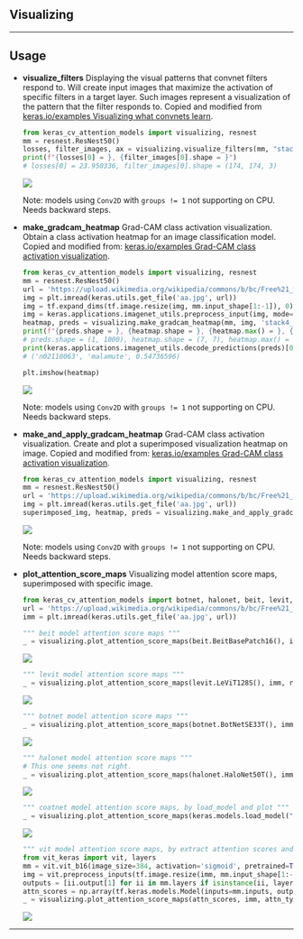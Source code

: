 ## Visualizing
***

## Usage
- **visualize_filters** Displaying the visual patterns that convnet filters respond to. Will create input images that maximize the activation of specific filters in a target layer. Such images represent a visualization of the pattern that the filter responds to. Copied and modified from [keras.io/examples Visualizing what convnets learn](https://keras.io/examples/vision/visualizing_what_convnets_learn/).
  ```py
  from keras_cv_attention_models import visualizing, resnest
  mm = resnest.ResNest50()
  losses, filter_images, ax = visualizing.visualize_filters(mm, "stack3_block6_out", range(10))
  print(f"{losses[0] = }, {filter_images[0].shape = }")
  # losses[0] = 23.950336, filter_images[0].shape = (174, 174, 3)
  ```
  ![](https://user-images.githubusercontent.com/5744524/147209311-02dbb24c-6971-439f-9413-4724a34a4fc7.png)

  Note: models using `Conv2D` with `groups != 1` not supporting on CPU. Needs backward steps.
- **make_gradcam_heatmap** Grad-CAM class activation visualization. Obtain a class activation heatmap for an image classification model. Copied and modified from: [keras.io/examples Grad-CAM class activation visualization](https://keras.io/examples/vision/grad_cam/).
  ```py
  from keras_cv_attention_models import visualizing, resnest
  mm = resnest.ResNest50()
  url = 'https://upload.wikimedia.org/wikipedia/commons/b/bc/Free%21_%283987584939%29.jpg'
  img = plt.imread(keras.utils.get_file('aa.jpg', url))
  img = tf.expand_dims(tf.image.resize(img, mm.input_shape[1:-1]), 0)
  img = keras.applications.imagenet_utils.preprocess_input(img, mode='torch')
  heatmap, preds = visualizing.make_gradcam_heatmap(mm, img, 'stack4_block3_out')
  print(f"{preds.shape = }, {heatmap.shape = }, {heatmap.max() = }, {heatmap.min() = }")
  # preds.shape = (1, 1000), heatmap.shape = (7, 7), heatmap.max() = 1.0, heatmap.min() = 0.0
  print(keras.applications.imagenet_utils.decode_predictions(preds)[0][0])
  # ('n02110063', 'malamute', 0.54736596)

  plt.imshow(heatmap)
  ```
  ![](https://user-images.githubusercontent.com/5744524/147209356-2a32f930-4af9-4b8f-ad2f-1b91acbb4bc3.png)

  Note: models using `Conv2D` with `groups != 1` not supporting on CPU. Needs backward steps.
- **make_and_apply_gradcam_heatmap** Grad-CAM class activation visualization. Create and plot a superimposed visualization heatmap on image. Copied and modified from: [keras.io/examples Grad-CAM class activation visualization](https://keras.io/examples/vision/grad_cam/).
  ```py
  from keras_cv_attention_models import visualizing, resnest
  mm = resnest.ResNest50()
  url = 'https://upload.wikimedia.org/wikipedia/commons/b/bc/Free%21_%283987584939%29.jpg'
  img = plt.imread(keras.utils.get_file('aa.jpg', url))
  superimposed_img, heatmap, preds = visualizing.make_and_apply_gradcam_heatmap(mm, img, "stack4_block3_out")
  ```
  ![](https://user-images.githubusercontent.com/5744524/147209399-9fe5f08f-c93e-4b0d-b1ed-f6f72f0a9a5b.png)

  Note: models using `Conv2D` with `groups != 1` not supporting on CPU. Needs backward steps.
- **plot_attention_score_maps** Visualizing model attention score maps, superimposed with specific image.
  ```py
  from keras_cv_attention_models import botnet, halonet, beit, levit, visualizing
  url = 'https://upload.wikimedia.org/wikipedia/commons/b/bc/Free%21_%283987584939%29.jpg'
  imm = plt.imread(keras.utils.get_file('aa.jpg', url))

  """ beit model attention score maps """
  _ = visualizing.plot_attention_score_maps(beit.BeitBasePatch16(), imm, rescale_mode='tf', rows=2)
  ```
  ![](https://user-images.githubusercontent.com/5744524/147209433-9dfdd736-9c92-4264-b6af-6b12d886ad36.png)
  ```py
  """ levit model attention score maps """
  _ = visualizing.plot_attention_score_maps(levit.LeViT128S(), imm, rescale_mode='torch')
  ```
  ![](https://user-images.githubusercontent.com/5744524/147209475-fa4dfdbd-9a3a-4568-b139-85389cbd612e.png)
  ```py
  """ botnet model attention score maps """
  _ = visualizing.plot_attention_score_maps(botnet.BotNetSE33T(), imm)
  ```
  ![](https://user-images.githubusercontent.com/5744524/147209511-f5194d73-9e4c-457e-a763-45a4025f452b.png)
  ```py
  """ halonet model attention score maps """
  # This one seems not right.
  _ = visualizing.plot_attention_score_maps(halonet.HaloNet50T(), imm, rescale_mode='torch')
  ```
  ![](https://user-images.githubusercontent.com/5744524/147209558-2c1c1590-20d6-4c09-9686-11521ac51b37.png)
  ```py
  """ coatnet model attention score maps, by load_model and plot """
  _ = visualizing.plot_attention_score_maps(keras.models.load_model("checkpoints/coatnet.CoAtNet0_160.h5"), imm)
  ```
  ![](https://user-images.githubusercontent.com/5744524/147209593-094a7294-7022-4a58-898e-b967570847f0.png)
  ```py
  """ vit model attention score maps, by extract attention scores and specify attn_type """
  from vit_keras import vit, layers
  mm = vit.vit_b16(image_size=384, activation='sigmoid', pretrained=True, include_top=True, pretrained_top=True)
  img = vit.preprocess_inputs(tf.image.resize(imm, mm.input_shape[1:-1]))[np.newaxis, :]
  outputs = [ii.output[1] for ii in mm.layers if isinstance(ii, layers.TransformerBlock)]
  attn_scores = np.array(tf.keras.models.Model(inputs=mm.inputs, outputs=outputs).predict(img))
  _ = visualizing.plot_attention_score_maps(attn_scores, imm, attn_type='beit', rows=2)
  ```
  ![](https://user-images.githubusercontent.com/5744524/147209624-5e10e7e2-2120-48cb-bc13-6761c5348a32.png)
***
